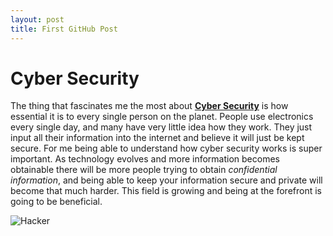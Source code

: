 ```yaml
---
layout: post
title: First GitHub Post
---
```

# Cyber Security 
The thing that fascinates me the most about **[Cyber Security](https://www.cisco.com/site/us/en/learn/topics/security/what-is-cybersecurity.html)** is how essential it is to every single person on the planet. People use electronics every single day, and many have very little idea how they work. They just input all their information into the internet and believe it will just be kept secure. For me being able to understand how cyber security works is super important. As technology evolves and more information becomes obtainable there will be more people trying to obtain _confidential information_, and being able to keep your information secure and private will become that much harder. This field is growing and being at the forefront is going to be beneficial. 

![Hacker]([https://upload.wikimedia.org/wikipedia/commons/5/56/Tiger.50.jpg](https://www.udacity.com/blog/wp-content/uploads/2022/07/Hacker_Blog-scaled.jpeg))
